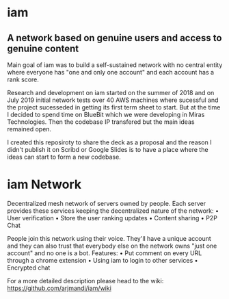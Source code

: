 # iam
## A network based on genuine users and access to genuine content

Main goal of iam was to build a self-sustained network with no central entity where everyone has "one and only one account" and each account has a rank score.

Research and development on iam started on the summer of 2018 and on July 2019 initial network tests over 40 AWS machines where sucessful and the project sucesseded in getting its first term sheet to start. But at the time I decided to spend time on BlueBit which we were developing in Miras Technologies. Then the codebase IP transfered but the main ideas remained open.

I created this reposiroty to share the deck as a proposal and the reason I didn't publish it on Scribd or Google Slides is to have a place where the ideas can start to form a new codebase. 

# iam Network
Decentralized mesh network of servers owned by people. Each server provides these services keeping the decentralized nature of the network:
• User verification
• Store the user ranking updates
• Content sharing
• P2P Chat

People join this network using their voice. They'll have a unique account and they can also trust that everybody else on the network owns "just one account" and no one is a bot.
Features:
• Put comment on every URL through a chrome extension
• Using iam to login to other services
• Encrypted chat

For a more detailed description please head to the wiki: 
https://github.com/arjmandi/iam/wiki


